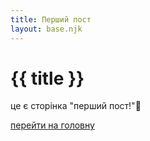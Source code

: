 ```yaml
---
title: Перший пост
layout: base.njk
---
```


# {{ title }}

це є сторінка "перший пост!"🚀

[перейти на головну](/)
